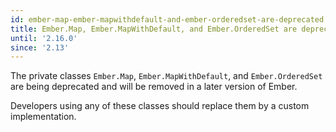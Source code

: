 ```yaml
---
id: ember-map-ember-mapwithdefault-and-ember-orderedset-are-deprecated
title: Ember.Map, Ember.MapWithDefault, and Ember.OrderedSet are deprecated
until: '2.16.0'
since: '2.13'
---
```


The private classes `Ember.Map`, `Ember.MapWithDefault`, and `Ember.OrderedSet`
are being deprecated and will be removed in a later version of Ember.

Developers using any of these classes should replace them by a custom
implementation.
